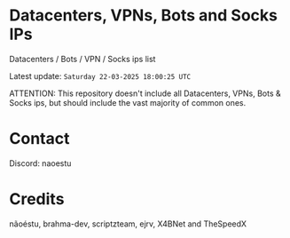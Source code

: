 # Datacenters, VPNs, Bots and Socks IPs
 
Datacenters / Bots / VPN / Socks ips list

Latest update: `Saturday 22-03-2025 18:00:25 UTC` 

ATTENTION: This repository doesn't include all Datacenters, VPNs, Bots & Socks ips, 
but should include the vast majority of common ones.

# Contact
Discord: naoestu

# Credits
nãoéstu, brahma-dev, scriptzteam, ejrv, X4BNet and TheSpeedX
